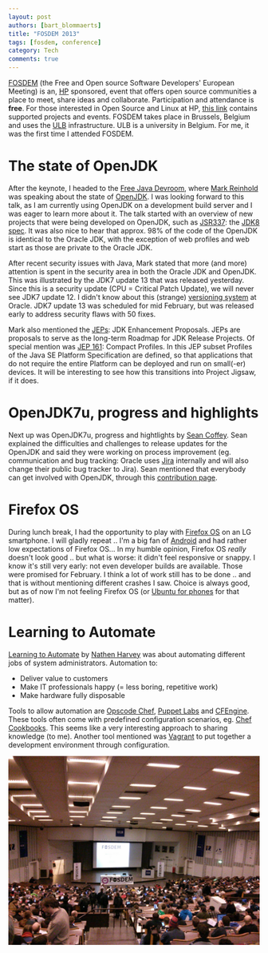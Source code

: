```yaml
---
layout: post
authors: [bart_blommaerts]
title: "FOSDEM 2013"
tags: [fosdem, conference]
category: Tech
comments: true
---
```


<a title="FOSDEM" href="https://fosdem.org/2013/" target="_blank">FOSDEM</a> (the Free and Open source Software Developers' European Meeting) is an, <a title="HP" href="http://www.hp.com/" target="_blank">HP</a> sponsored, event that offers open source communities a place to meet, share ideas and collaborate. Participation and attendance is <strong>free</strong>. For those interested in Open Source and Linux at HP, <a title="Open Source and Linux at HP" href="http://hp.com/go/opensource/" target="_blank">this link</a> contains supported projects and events. FOSDEM takes place in Brussels, Belgium and uses the <a title="ULB" href="http://www.ulb.ac.be/" target="_blank">ULB</a> infrastructure. ULB is a university in Belgium. For me, it was the first time I attended FOSDEM.
<h1>The state of OpenJDK</h1>
After the keynote, I headed to the <a title="Free Java Devroom" href="https://fosdem.org/2013/schedule/track/free_java/" target="_blank">Free Java Devroom</a>, where <a title="Mark Reinhold" href="https://fosdem.org/2013/schedule/speaker/mark_reinhold/" target="_blank">Mark Reinhold</a> was speaking about the state of <a title="OpenJDK" href="http://openjdk.java.net/" target="_blank">OpenJDK</a>. I was looking forward to this talk, as I am currently using OpenJDK on a development build server and I was eager to learn more about it. The talk started with an overview of new projects that were being developed on OpenJDK, such as <a title="JDK8 Spec" href="http://openjdk.java.net/projects/jdk8/spec/" target="_blank">JSR337</a>: the <a title="JCP" href="http://jcp.org/en/jsr/detail?id=337" target="_blank">JDK8 spec</a>. It was also nice to hear that approx. 98% of the code of the OpenJDK is identical to the Oracle JDK, with the exception of web profiles and web start as those are private to the Oracle JDK.

After recent security issues with Java, Mark stated that more (and more) attention is spent in the security area in both the Oracle JDK and OpenJDK. This was illustrated by the JDK7 update 13 that was released yesterday. Since this is a security update (CPU = Critical Patch Update), we will never see JDK7 update 12. I didn't know about this (strange) <a title="Versioning" href="http://www.oracle.com/technetwork/java/java-update-release-numbers-change-1836624.html" target="_blank">versioning system</a> at Oracle. JDK7 update 13 was scheduled for mid February, but was released early to address security flaws with 50 fixes.

Mark also mentioned the <a title="JEPs" href="http://openjdk.java.net/jeps/1" target="_blank">JEPs</a>: JDK Enhancement Proposals. JEPs are proposals to serve as the long-term Roadmap for JDK Release Projects. Of special mention was <a title="JEP 161" href="http://openjdk.java.net/jeps/161" target="_blank">JEP 161</a>: Compact Profiles. In this JEP subset Profiles of the Java SE Platform Specification are defined, so that applications that do not require the entire Platform can be deployed and run on small(-er) devices. It will be interesting to see how this transitions into Project Jigsaw, if it does.
<h1>OpenJDK7u, progress and highlights</h1>
Next up was OpenJDK7u, progress and hightlights by <a title="Sean Coffey" href="https://fosdem.org/2013/schedule/speaker/sean_coffey/" target="_blank">Sean Coffey</a>. Sean explained the difficulties and challenges to release updates for the OpenJDK and said they were working on process improvement (eg. communication and bug tracking: Oracle uses <a title="Jira" href="http://www.atlassian.com/software/jira/overview" target="_blank">Jira</a> internally and will also change their public bug tracker to Jira). Sean mentioned that everybody can get involved with OpenJDK, through this <a title="OpenJDK Contribute" href="http://openjdk.java.net/contribute/" target="_blank">contribution page</a>.
<h1>Firefox OS</h1>
During lunch break, I had the opportunity to play with <a title="Firefox OS" href="http://www.mozilla.org/en-US/firefoxos/" target="_blank">Firefox OS</a> on an LG smartphone. I will gladly repeat .. I'm a big fan of <a title="Android" href="http://www.android.com/" target="_blank">Android</a> and had rather low expectations of Firefox OS... In my humble opinion, Firefox OS <em>really</em> doesn't look good .. but what is worse: it didn't feel responsive or snappy. I know it's still very early: not even developer builds are available. Those were promised for February. I think a lot of work still has to be done .. and that is without mentioning different crashes I saw. Choice is always good, but as of now I'm not feeling Firefox OS (or <a title="Ubuntu for phones" href="http://www.ubuntu.com/devices/phone" target="_blank">Ubuntu for phones</a> for that matter).
<h1>Learning to Automate</h1>
<a title="Learning to Automate" href="https://fosdem.org/2013/schedule/event/learning_to_automate/" target="_blank">Learning to Automate</a> by <a title="Nathen Harvey" href="https://fosdem.org/2013/schedule/speaker/nathen_harvey/" target="_blank">Nathen Harvey</a> was about automating different jobs of system administrators. Automation to:
<ul>
  <li><span style="line-height: 13px;">Deliver value to customers</span></li>
  <li>Make IT professionals happy (= less boring, repetitive work)</li>
  <li>Make hardware fully disposable</li>
</ul>
Tools to allow automation are <a title="Chef" href="http://www.opscode.com/chef/" target="_blank">Opscode Chef</a>, <a title="Puppet Labs" href="https://puppetlabs.com/" target="_blank">Puppet Labs</a> and <a title="CFEngine" href="http://cfengine.com/" target="_blank">CFEngine</a>. These tools often come with predefined configuration scenarios, eg. <a title="Chef Cookbooks" href="http://wiki.opscode.com/display/chef/Cookbooks" target="_blank">Chef Cookbooks</a>. This seems like a very interesting approach to sharing knowledge (to me). Another tool mentioned was <a title="Vagrant" href="http://www.vagrantup.com/" target="_blank">Vagrant</a> to put together a development environment through configuration.

<p style="text-align: center;">  
  <img class="image fit" alt="fosdem" src="/img/older/fosdem.jpg">
</p>